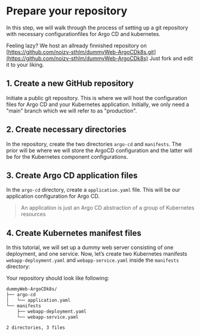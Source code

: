 # Prepare your repository

In this step, we will walk through the process of setting up a git repository with necessary configurationfiles for Argo CD and kubernetes.

Feeling lazy? We host an allready finnished repository on [https://github.com/noizy-sthlm/dummyWeb-ArgoCDk8s.git](https://github.com/noizy-sthlm/dummyWeb-ArgoCDk8s) Just fork and edit it to your liking.

## 1. Create a new GitHub repository
Initiate a public git repository. This is where we will host the configuration files for Argo CD and your Kubernetes application. Initially, we only need a "main" branch which we will refer to as "production".

## 2. Create necessary directories
In the repository, create the two directories `argo-cd` and `manifests`. The prior will be where we will store the ArgoCD configuration and the latter will be for the Kubernetes component configurations.
   
## 3. Create Argo CD application files
In the `argo-cd` directory, create a `application.yaml` file. This will be our application configuration for Argo CD.
>An application is just an Argo CD abstraction of a group of Kubernetes resources

## 4. Create Kubernetes manifest files
In this tutorial, we will set up a dummy web server consisting of one deployment, and one service.
Now, let’s create two Kubernetes manifests `webapp-deployment.yaml` and `webapp-service.yaml` inside the `manifests` directory:

Your repository should look like following:
```bash
dummyWeb-ArgoCDk8s/
├── argo-cd
│   └── application.yaml
└── manifests
    ├── webapp-deployment.yaml
    └── webapp-service.yaml

2 directories, 3 files
```


